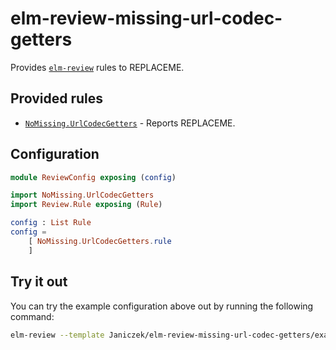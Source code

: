 # elm-review-missing-url-codec-getters

Provides [`elm-review`](https://package.elm-lang.org/packages/jfmengels/elm-review/latest/) rules to REPLACEME.


## Provided rules

- [`NoMissing.UrlCodecGetters`](https://package.elm-lang.org/packages/Janiczek/elm-review-missing-url-codec-getters/1.0.0/NoMissing-UrlCodecGetters) - Reports REPLACEME.


## Configuration

```elm
module ReviewConfig exposing (config)

import NoMissing.UrlCodecGetters
import Review.Rule exposing (Rule)

config : List Rule
config =
    [ NoMissing.UrlCodecGetters.rule
    ]
```


## Try it out

You can try the example configuration above out by running the following command:

```bash
elm-review --template Janiczek/elm-review-missing-url-codec-getters/example
```
